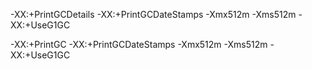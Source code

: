 -XX:+PrintGCDetails -XX:+PrintGCDateStamps -Xmx512m -Xms512m -XX:+UseG1GC

-XX:+PrintGC -XX:+PrintGCDateStamps -Xmx512m -Xms512m -XX:+UseG1GC